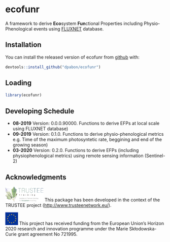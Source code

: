 # ecofunr

A framework to derive **Eco**system **Fun**ctional Properties including Physio-Phenological events using [FLUXNET](https://fluxnet.fluxdata.org/) database.

## Installation

You can install the released version of ecofunr from [github](https://github.com/dpabon/ecofunr) with:

``` r
devtools::install_github("dpabon/ecofunr")
```

## Loading

```r
library(ecofunr)
```

## Developing Schedule

* **08-2019** Version: 0.0.0.90000. Functions to derive EFPs at local scale using FLUXNET database)
* **09-2019** Version: 0.1.0. Functions to derive physio-phenological metrics e.g. Time of the maximum photosyntetic rate, beggining and end of the growing season)
* **03-2020** Version: 0.2.0. Functions to derive EFPs (including physiophenological metrics) using remote sensing information (Sentinel-2) 

## Acknowledgments

<img src="img/trustee.jpg" width="120" height="47"> This package has been developed in the context of the TRUSTEE project (http://www.trusteenetwork.eu/).

![European Union logo](img/europe-flag-square.png) This project has received funding from the European Union’s Horizon 2020 research and innovation
programme under the Marie Skłodowska-Curie grant agreement No 721995.
